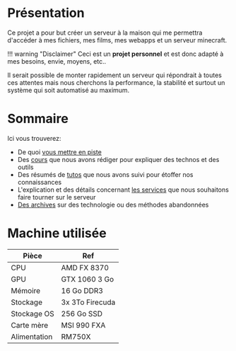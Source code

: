 # Présentation

Ce projet a pour but créer un serveur à la maison qui me permettra d'accéder à mes fichiers, mes films, mes webapps et un serveur minecraft.

!!! warning "Disclaimer"
    Ceci est un **projet personnel** et est donc adapté à mes besoins, envie, moyens, etc..

Il serait possible de monter rapidement un serveur qui répondrait à toutes ces attentes mais nous cherchons la performance, la stabilité et surtout un système qui soit automatisé au maximum.

# Sommaire

Ici vous trouverez:

- De quoi [vous mettre en piste](mise_en_route/ubuntu_install/)
- Des [cours](cours/docker.md) que nous avons rédiger pour expliquer des technos et des outils
- Des résumés de [tutos](tutos/docker-compose/) que nous avons suivi pour étoffer nos connaissances
- L'explication et des détails concernant [les services](services/nextcloud/) que nous souhaitons faire tourner sur le serveur
- [Des archives](archives/multipass/) sur des technologie ou des méthodes abandonnées

# Machine utilisée

| Pièce           | Ref             |
|-----------------|-----------------|
| CPU             | AMD FX 8370     |
| GPU             | GTX 1060 3 Go   |
| Mémoire         | 16 Go DDR3      |
| Stockage        | 3x 3To Firecuda |
| Stockage OS     | 256 Go SSD      |
| Carte mère      | MSI 990 FXA     |
| Alimentation    | RM750X          |
